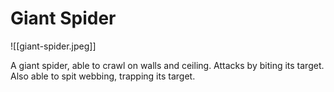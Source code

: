 # Giant Spider
![[giant-spider.jpeg]]

A giant spider, able to crawl on walls and ceiling. Attacks by biting its target. Also able to spit webbing, trapping its target.

